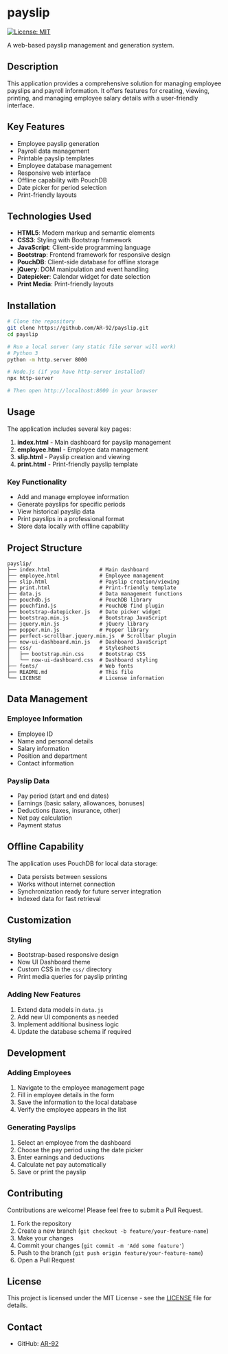 # payslip

[![License: MIT](https://img.shields.io/badge/License-MIT-yellow.svg)](https://opensource.org/licenses/MIT)

A web-based payslip management and generation system.

## Description

This application provides a comprehensive solution for managing employee payslips and payroll information. It offers features for creating, viewing, printing, and managing employee salary details with a user-friendly interface.

## Key Features

- Employee payslip generation
- Payroll data management
- Printable payslip templates
- Employee database management
- Responsive web interface
- Offline capability with PouchDB
- Date picker for period selection
- Print-friendly layouts

## Technologies Used

- **HTML5**: Modern markup and semantic elements
- **CSS3**: Styling with Bootstrap framework
- **JavaScript**: Client-side programming language
- **Bootstrap**: Frontend framework for responsive design
- **PouchDB**: Client-side database for offline storage
- **jQuery**: DOM manipulation and event handling
- **Datepicker**: Calendar widget for date selection
- **Print Media**: Print-friendly layouts

## Installation

```bash
# Clone the repository
git clone https://github.com/AR-92/payslip.git
cd payslip

# Run a local server (any static file server will work)
# Python 3
python -m http.server 8000

# Node.js (if you have http-server installed)
npx http-server

# Then open http://localhost:8000 in your browser
```

## Usage

The application includes several key pages:

1. **index.html** - Main dashboard for payslip management
2. **employee.html** - Employee data management
3. **slip.html** - Payslip creation and viewing
4. **print.html** - Print-friendly payslip template

### Key Functionality
- Add and manage employee information
- Generate payslips for specific periods
- View historical payslip data
- Print payslips in a professional format
- Store data locally with offline capability

## Project Structure

```
payslip/
├── index.html                # Main dashboard
├── employee.html             # Employee management
├── slip.html                 # Payslip creation/viewing
├── print.html                # Print-friendly template
├── data.js                   # Data management functions
├── pouchdb.js                # PouchDB library
├── pouchfind.js              # PouchDB find plugin
├── bootstrap-datepicker.js   # Date picker widget
├── bootstrap.min.js          # Bootstrap JavaScript
├── jquery.min.js             # jQuery library
├── popper.min.js             # Popper library
├── perfect-scrollbar.jquery.min.js  # Scrollbar plugin
├── now-ui-dashboard.min.js   # Dashboard JavaScript
├── css/                      # Stylesheets
│   ├── bootstrap.min.css     # Bootstrap CSS
│   └── now-ui-dashboard.css  # Dashboard styling
├── fonts/                    # Web fonts
├── README.md                 # This file
└── LICENSE                   # License information
```

## Data Management

### Employee Information
- Employee ID
- Name and personal details
- Salary information
- Position and department
- Contact information

### Payslip Data
- Pay period (start and end dates)
- Earnings (basic salary, allowances, bonuses)
- Deductions (taxes, insurance, other)
- Net pay calculation
- Payment status

## Offline Capability

The application uses PouchDB for local data storage:
- Data persists between sessions
- Works without internet connection
- Synchronization ready for future server integration
- Indexed data for fast retrieval

## Customization

### Styling
- Bootstrap-based responsive design
- Now UI Dashboard theme
- Custom CSS in the `css/` directory
- Print media queries for payslip printing

### Adding New Features
1. Extend data models in `data.js`
2. Add new UI components as needed
3. Implement additional business logic
4. Update the database schema if required

## Development

### Adding Employees
1. Navigate to the employee management page
2. Fill in employee details in the form
3. Save the information to the local database
4. Verify the employee appears in the list

### Generating Payslips
1. Select an employee from the dashboard
2. Choose the pay period using the date picker
3. Enter earnings and deductions
4. Calculate net pay automatically
5. Save or print the payslip

## Contributing

Contributions are welcome! Please feel free to submit a Pull Request.

1. Fork the repository
2. Create a new branch (`git checkout -b feature/your-feature-name`)
3. Make your changes
4. Commit your changes (`git commit -m 'Add some feature'`)
5. Push to the branch (`git push origin feature/your-feature-name`)
6. Open a Pull Request

## License

This project is licensed under the MIT License - see the [LICENSE](LICENSE) file for details.

## Contact

- GitHub: [AR-92](https://github.com/AR-92)